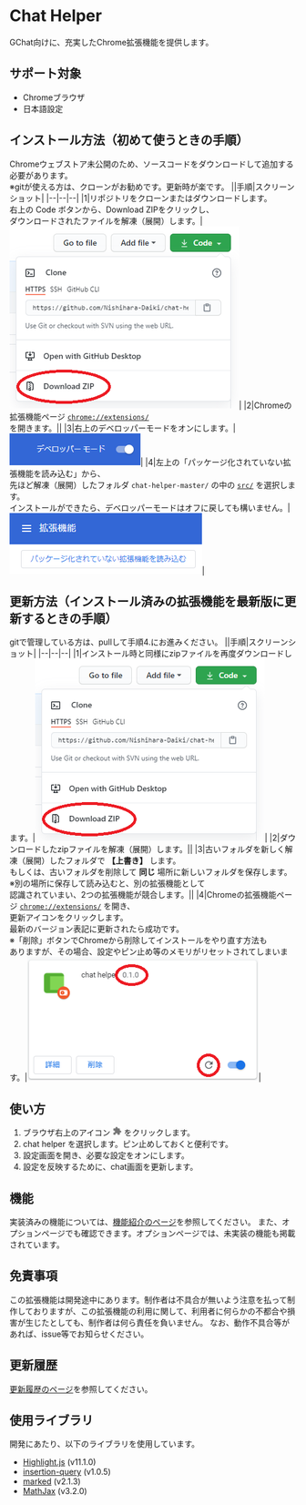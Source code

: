 # Chat Helper
GChat向けに、充実したChrome拡張機能を提供します。

## サポート対象
- Chromeブラウザ
- 日本語設定

## インストール方法（初めて使うときの手順）

Chromeウェブストア未公開のため、ソースコードをダウンロードして追加する必要があります。<br>
※gitが使える方は、クローンがお勧めです。更新時が楽です。
||手順|スクリーンショット|
|--|--|--|
|1|リポジトリをクローンまたはダウンロードします。<br>右上の Code ボタンから、Download ZIPをクリックし、<br>ダウンロードされたファイルを解凍（展開）します。|![ダウンロード手順](./docs/images/install-download.png)|
|2|Chromeの拡張機能ページ [`chrome://extensions/`](chrome://extensions/) <br>を開きます。||
|3|右上のデベロッパーモードをオンにします。|![デベロッパーモード](./docs/images/install-developer-mode.png)|
|4|左上の「パッケージ化されていない拡張機能を読み込む」から、<br>先ほど解凍（展開）したフォルダ `chat-helper-master/` の中の [`src/`](./src) を選択します。<br>インストールができたら、デベロッパーモードはオフに戻しても構いません。|![パッケージ化されていない拡張機能を読み込む](./docs/images/install-load.png)|


## 更新方法（インストール済みの拡張機能を最新版に更新するときの手順）

gitで管理している方は、pullして手順4.にお進みください。
||手順|スクリーンショット|
|--|--|--|
|1|インストール時と同様にzipファイルを再度ダウンロードします。|![](./docs/images/install-download.png)|
|2|ダウンロードしたzipファイルを解凍（展開）します。||
|3|古いフォルダを新しく解凍（展開）したフォルダで **【上書き】** します。<br>もしくは、古いフォルダを削除して **同じ** 場所に新しいフォルダを保存します。<br>※別の場所に保存して読み込むと、別の拡張機能として<br>認識されていまい、2つの拡張機能が競合します。||
|4|Chromeの拡張機能ページ [`chrome://extensions/`](chrome://extensions/) を開き、<br>更新アイコンをクリックします。<br>最新のバージョン表記に更新されたら成功です。<br>※「削除」ボタンでChromeから削除してインストールをやり直す方法も<br>ありますが、その場合、設定やピン止め等のメモリがリセットされてしまいます。|![](./docs/images/update_update.png)|

## 使い方
1. ブラウザ右上のアイコン <img src="./docs/images/extension_icon.png" width="16"> をクリックします。
2. chat helper を選択します。ピン止めしておくと便利です。
3. 設定画面を開き、必要な設定をオンにします。
4. 設定を反映するために、chat画面を更新します。


## 機能
実装済みの機能については、[機能紹介のページ](./docs/functions.md)を参照してください。
また、オプションページでも確認できます。オプションページでは、未実装の機能も掲載されています。


## 免責事項
この拡張機能は開発途中にあります。制作者は不具合が無いよう注意を払って制作しておりますが、この拡張機能の利用に関して、利用者に何らかの不都合や損害が生じたとしても、制作者は何ら責任を負いません。
なお、動作不具合等があれば、issue等でお知らせください。


## 更新履歴
[更新履歴のページ](./docs/history.md)を参照してください。


## 使用ライブラリ
開発にあたり、以下のライブラリを使用しています。

+ [Highlight.js](https://highlightjs.org/) (v11.1.0)
+ [insertion-query](https://github.com/naugtur/insertionQuery) (v1.0.5)
+ [marked](https://github.com/markedjs/marked) (v2.1.3)
+ [MathJax](https://github.com/mathjax/MathJax) (v3.2.0)
